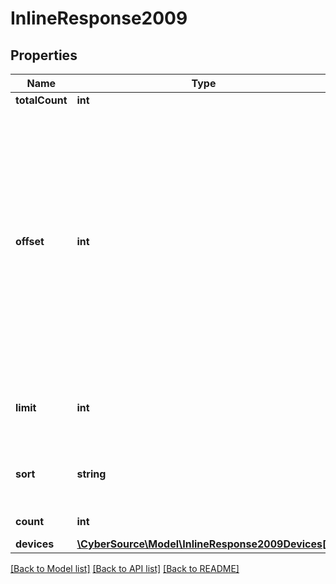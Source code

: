 # InlineResponse2009

## Properties
Name | Type | Description | Notes
------------ | ------------- | ------------- | -------------
**totalCount** | **int** | Total number of results. | [optional] 
**offset** | **int** | Controls the starting point within the collection of results, which defaults to 0. The first item in the collection is retrieved by setting a zero offset.  For example, if you have a collection of 15 items to be retrieved from a resource and you specify limit&#x3D;5, you can retrieve the entire set of results in 3 successive requests by varying the offset value like this:  &#x60;offset&#x3D;0&#x60; &#x60;offset&#x3D;5&#x60; &#x60;offset&#x3D;10&#x60;  **Note:** If an offset larger than the number of results is provided, this will result in no embedded object being returned. | [optional] 
**limit** | **int** | Controls the maximum number of items that may be returned for a single request. The default is 20, the maximum is 2500. | [optional] 
**sort** | **string** | A comma separated list of the following form:  &#x60;terminalCreationDate:desc or serialNumber or terminalUpdationDate&#x60; | [optional] 
**count** | **int** | Results for this page, this could be below the limit. | [optional] 
**devices** | [**\CyberSource\Model\InlineResponse2009Devices[]**](InlineResponse2009Devices.md) | A collection of devices | [optional] 

[[Back to Model list]](../README.md#documentation-for-models) [[Back to API list]](../README.md#documentation-for-api-endpoints) [[Back to README]](../README.md)


